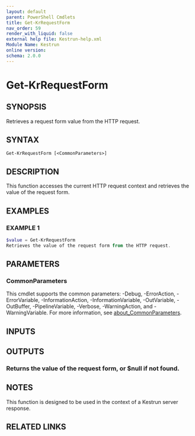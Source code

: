 ```yaml
---
layout: default
parent: PowerShell Cmdlets
title: Get-KrRequestForm
nav_order: 59
render_with_liquid: false
external help file: Kestrun-help.xml
Module Name: Kestrun
online version:
schema: 2.0.0
---
```


# Get-KrRequestForm

## SYNOPSIS
Retrieves a request form value from the HTTP request.

## SYNTAX

```
Get-KrRequestForm [<CommonParameters>]
```

## DESCRIPTION
This function accesses the current HTTP request context and retrieves the value
of the request form.

## EXAMPLES

### EXAMPLE 1
```powershell
$value = Get-KrRequestForm
Retrieves the value of the request form from the HTTP request.
```

## PARAMETERS

### CommonParameters
This cmdlet supports the common parameters: -Debug, -ErrorAction, -ErrorVariable, -InformationAction, -InformationVariable, -OutVariable, -OutBuffer, -PipelineVariable, -Verbose, -WarningAction, and -WarningVariable. For more information, see [about_CommonParameters](http://go.microsoft.com/fwlink/?LinkID=113216).

## INPUTS

## OUTPUTS

### Returns the value of the request form, or $null if not found.
## NOTES
This function is designed to be used in the context of a Kestrun server response.

## RELATED LINKS
